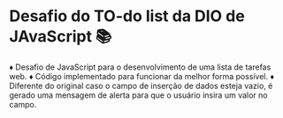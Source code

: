 # Desafio do TO-do list da DIO de JAvaScript :books:

:diamonds: Desafio de JavaScript para o desenvolvimento de uma lista de tarefas web.
:diamonds: Código implementado para funcionar da melhor forma possível.
:diamonds: Diferente do original caso o campo de inserção de dados esteja vazio, é gerado uma mensagem de alerta para que o usuário insira um valor no campo.